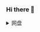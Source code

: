 ### Hi there 👋

<details hide>
<summary>网盘</summary>
  <iframe  
           height=1200
           width=100% 
           src="https://nz.wsee.cf"  
           frameborder=0  
           allowfullscreen>
  </iframe>
</details>
<!--
**sunnywangzi/sunnywangzi** is a ✨ _special_ ✨ repository because its `README.md` (this file) appears on your GitHub profile.

Here are some ideas to get you started:

- 🔭 I’m currently working on ...
- 🌱 I’m currently learning ...
- 👯 I’m looking to collaborate on ...
- 🤔 I’m looking for help with ...
- 💬 Ask me about ...
- 📫 How to reach me: ...
- 😄 Pronouns: ...
- ⚡ Fun fact: ...
-->
